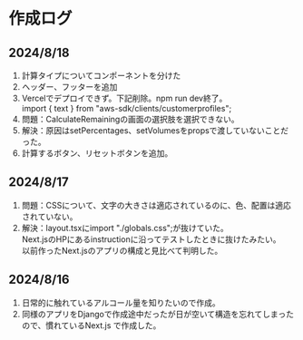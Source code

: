 # 作成ログ

## 2024/8/18

1. 計算タイプについてコンポーネントを分けた
2. ヘッダー、フッターを追加
3. Vercelでデプロイできず。下記削除。npm run dev終了。  
   import { text } from "aws-sdk/clients/customerprofiles";
4. 問題：CalculateRemainingの画面の選択肢を選択できない。
5. 解決：原因はsetPercentages、setVolumesをpropsで渡していないことだった。
6. 計算するボタン、リセットボタンを追加。

## 2024/8/17

1. 問題：CSSについて、文字の大きさは適応されているのに、色、配置は適応されていない。
2. 解決：layout.tsxにimport "./globals.css";が抜けていた。  
   Next.jsのHPにあるinstructionに沿ってテストしたときに抜けたみたい。  
   以前作ったNext.jsのアプリの構成と見比べて判明した。

## 2024/8/16

1. 日常的に触れているアルコール量を知りたいので作成。
2. 同様のアプリをDjangoで作成途中だったが日が空いて構造を忘れてしまったので、慣れているNext.js で作成した。
